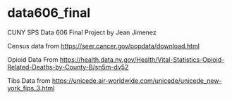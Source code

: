 # data606_final
CUNY SPS Data 606 Final Project  by Jean Jimenez


Census data from https://seer.cancer.gov/popdata/download.html

Opioid Data From https://health.data.ny.gov/Health/Vital-Statistics-Opioid-Related-Deaths-by-County-B/sn5m-dv52

Tibs Data from https://unicede.air-worldwide.com/unicede/unicede_new-york_fips_3.html
